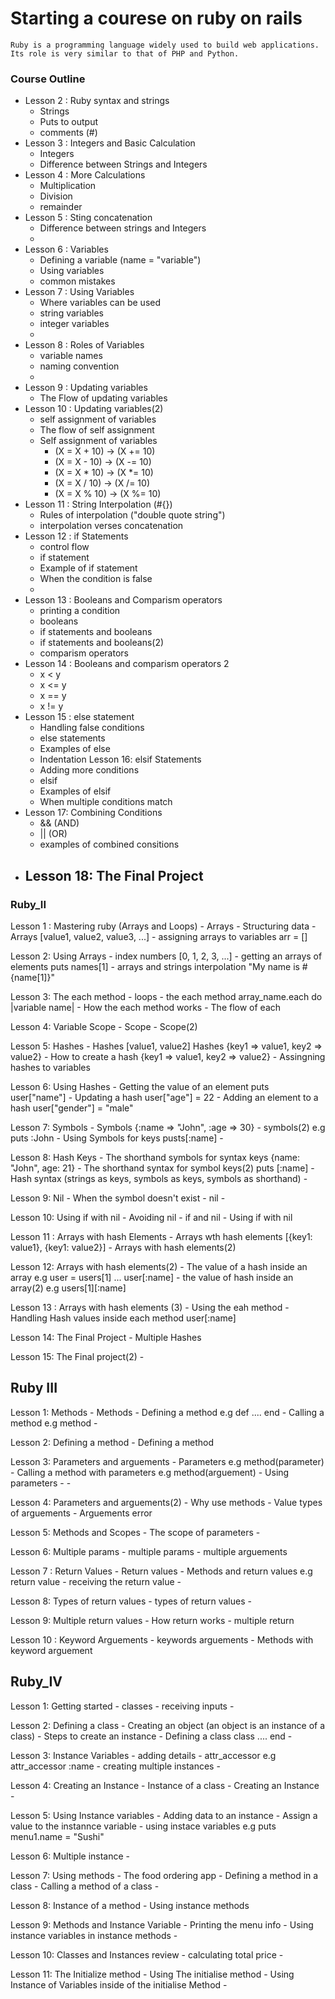 # Starting a courese on ruby on rails
    Ruby is a programming language widely used to build web applications. Its role is very similar to that of PHP and Python.


### Course Outline
- Lesson 2 : Ruby syntax and strings
    -  Strings
    -  Puts to output
    -  comments (#)
- Lesson 3 : Integers and Basic Calculation
    -  Integers
    -  Difference between Strings and Integers
- Lesson 4 : More Calculations
    -  Multiplication
    -  Division
    -  remainder
- Lesson 5 : Sting concatenation
    -  Difference between strings and Integers
    -  
- Lesson 6 : Variables
    -  Defining a variable (name = "variable")
    -  Using variables
    -  common mistakes
- Lesson 7 : Using Variables 
    -  Where variables can be used
    -  string variables
    -  integer variables
    -  
- Lesson 8 : Roles of Variables 
    -  variable names
    -  naming convention
    -  
- Lesson 9 : Updating variables
    -  The Flow of updating variables
- Lesson 10 : Updating variables(2)
    -  self assignment of variables
    -  The flow of self assignment
    -  Self assignment of variables 
        -  (X = X + 10) -> (X += 10)
        -  (X = X - 10) -> (X -= 10)
        -  (X = X * 10) -> (X *= 10)
        -  (X = X / 10) -> (X /= 10)
        -  (X = X % 10) -> (X %= 10)
- Lesson 11 : String Interpolation (#{})
    -  Rules of interpolation ("double quote string")
    -  interpolation verses concatenation
- Lesson 12 : if Statements
    -  control flow
    -  if statement
    -  Example of if statement
    -  When the condition is false
    -  
- Lesson 13 : Booleans and Comparism operators
    -  printing a condition
    -  booleans
    -  if statements and booleans
    -  if statements and booleans(2)
    -  comparism operators
- Lesson 14 : Booleans and comparism operators 2
    -  x < y
    -  x <= y
    -  x == y
    -  x != y
- Lesson 15 : else statement
    -  Handling false conditions
    -  else statements
    - Examples of else
    -  Indentation
Lesson 16: elsif Statements
    -  Adding more conditions
    -  elsif
    -  Examples of elsif
    -  When multiple conditions match
- Lesson 17: Combining Conditions
    -  && (AND)
    -  || (OR)
    -  examples of combined consitions
- Lesson 18: The Final Project
    -  

### Ruby_II
Lesson 1 : Mastering ruby (Arrays and Loops)
    -  Arrays
    -  Structuring data
    -  Arrays [value1, value2, value3, ...]
    -  assigning arrays to variables arr = []

Lesson 2: Using Arrays
    -  index numbers [0, 1, 2, 3, ...]
    -  getting an arrays of elements puts names[1]
    -  arrays and strings interpolation "My name is #{name[1]}"

Lesson 3: The each method
    -  loops
    -  the each method array_name.each do  |variable name|
    -  How the each method works
    -  The flow of each

Lesson 4: Variable Scope
    -  Scope
    -  Scope(2)

Lesson 5: Hashes
    -  Hashes [value1, value2] Hashes {key1 => value1, key2 => value2}
    -  How to create a hash {key1 => value1, key2 => value2}
    -  Assingning hashes to variables 

Lesson 6: Using Hashes
    -  Getting the value of an element puts user["name"]
    -  Updating a hash user["age"] = 22
    -  Adding an element to a hash user["gender"] = "male"

Lesson 7: Symbols
    -  Symbols {:name => "John", :age => 30}
    -  symbols(2) e.g puts :John
    -  Using Symbols for keys pusts[:name]
    -  

Lesson 8: Hash Keys
    -  The shorthand symbols for syntax keys {name: "John", age: 21}
    -  The shorthand syntax for symbol keys(2) puts [:name]
    -  Hash syntax (strings as keys, symbols as keys, symbols as shorthand)
    -  

Lesson 9: Nil
    -  When the symbol doesn't exist
    -  nil
    -  

Lesson 10: Using if with nil
    -  Avoiding nil
    -  if and nil
    -  Using if with nil

Lesson 11 : Arrays with hash Elements
    -  Arrays wth hash elements [{key1: value1}, {key1: value2}]
    -  Arrays with hash elements(2)

Lesson 12: Arrays with hash elements(2)
    -  The value of a hash inside an array e.g user = users[1] ... user[:name]
    -  the value of hash inside an array(2) e.g users[1][:name]

Lesson 13 : Arrays with hash elements (3)
    -  Using the eah method
    -  Handling Hash values inside each method user[:name]

Lesson 14: The Final Project
    -  Multiple Hashes

Lesson 15: The Final project(2)
    -  

## Ruby III
Lesson 1: Methods
    -  Methods 
    -  Defining a method e.g def .... end
    -  Calling a method e.g method
    -  

Lesson 2: Defining a method
    -  Defining a method

Lesson 3: Parameters and arguements
    -  Parameters e.g method(parameter)
    -  Calling a method with parameters e.g method(arguement)
    -  Using parameters 
    - -

Lesson 4: Parameters and arguements(2)
    -  Why use methods
    -  Value types of arguements
    -  Arguements error

Lesson 5: Methods and Scopes
    -  The scope of parameters
    -  

Lesson 6: Multiple params
    -  multiple params
    -  multiple arguements

Lesson 7 :  Return Values
    -  Return values 
    -  Methods and return values e.g return value
    -  receiving the return value
    -  

Lesson 8: Types of return values 
    -  types of return values
    -  

Lesson 9: Multiple return values
    -  How return works 
    -  multiple return

Lesson 10 : Keyword Arguements
    -  keywords arguements
    -  Methods with keyword arguement

## Ruby_IV
Lesson 1: Getting started
    -  classes
    -  receiving inputs
    -  

Lesson 2: Defining a class
    -  Creating an object (an object is an instance of a class)
    -  Steps to create an instance
    -  Defining a class class .... end
    -  

Lesson 3: Instance Variables 
    -  adding details
    -  attr_accessor e.g attr_accessor :name
    -  creating multiple instances
    -  

Lesson 4: Creating an Instance
    -  Instance of a class
    -  Creating an Instance
    -  

Lesson 5: Using Instance variables
    -  Adding data to an instance
    -  Assign  a value to the instannce variable
    -  using instace variables e.g puts menu1.name = "Sushi"

Lesson 6: Multiple instance
    -  

Lesson 7: Using methods
    -  The food ordering app
    -  Defining a method in a class
    -  Calling a method of a class
    -  

Lesson 8: Instance of a method
    -  Using instance methods

Lesson 9: Methods and Instance Variable
    -  Printing the menu info
    -  Using instance variables in instance methods
    - 

Lesson 10: Classes and Instances review
    -  calculating total price
    -  

Lesson 11: The Initialize method
    -  Using The initialise method
    -  Using Instance of Variables inside of the initialise Method
    -  
